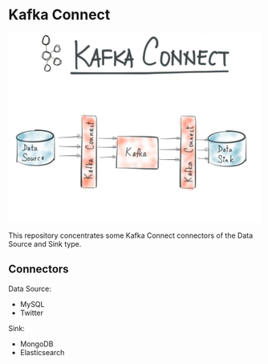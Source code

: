 # Kafka Connect

![kafka-connect](.github/kafka-connect.jpg)

This repository concentrates some Kafka Connect connectors of the Data Source and Sink type.

## Connectors

Data Source:
  - MySQL
  - Twitter

Sink:
  - MongoDB
  - Elasticsearch
